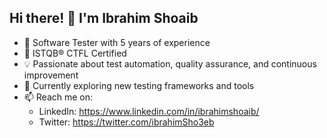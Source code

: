## Hi there! 👋 I'm Ibrahim Shoaib

- 🌱 Software Tester with 5 years of experience
- 🌟 ISTQB® CTFL Certified
- 💡 Passionate about test automation, quality assurance, and continuous improvement
- 🚀 Currently exploring new testing frameworks and tools
- 📫 Reach me on:
  - LinkedIn: https://www.linkedin.com/in/ibrahimshoaib/
  - Twitter: https://twitter.com/ibrahimSho3eb



